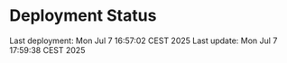 # Deployment Status
Last deployment: Mon Jul  7 16:57:02 CEST 2025
Last update: Mon Jul  7 17:59:38 CEST 2025
